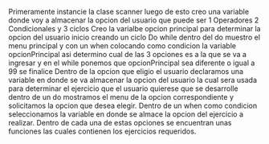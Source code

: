 Primeramente instancie la clase scanner 
luego de esto creo una variable donde voy a almacenar la opcion del usuario que puede ser 1 Operadores 2 Condicionales y 3 ciclos 
Creo la varialbe opcion principal para determinar la opcion del usuario 
inicio creando un ciclo Do while dentro del do muestro el menu principal y con un when colocando como condicion la variable opcionPrincipal asi determino cual de las 3 opciones es a la que se va a ingresar y en el while ponemos que opcionPrincipal sea diferente o igual a 99 se finalice
Dentro de la opcion que eligio el usuario declaramos una variable en donde se va almacenar la opcion del usuario la cual sera usada para determinar el ejercicio que el usuario quierese que se desarrolle
dentro de un do mostramos el menu de la opcion correspondiente y solicitamos la opcion que desea elegir.
Dentro de un when como condicion seleccionamos la variable en donde se almace la opcion del ejercicio a realizar.
Dentro de cada una de estas opciones se encuentran unas funciones las cuales contienen los ejercicios requeridos.
